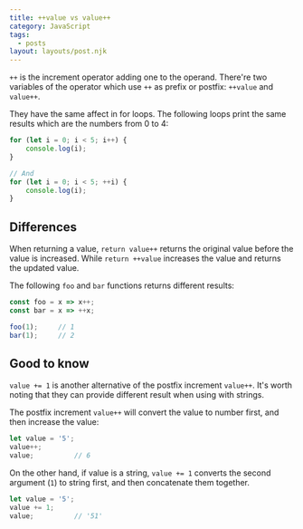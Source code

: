 ```yaml
---
title: ++value vs value++
category: JavaScript
tags:
  - posts
layout: layouts/post.njk
---
```


`++` is the increment operator adding one to the operand.
There're two variables of the operator which use `++` as prefix or postfix: `++value` and `value++`.

They have the same affect in for loops. The following loops print the same results which are the numbers from 0 to 4:

```js
for (let i = 0; i < 5; i++) {
    console.log(i);
}

// And
for (let i = 0; i < 5; ++i) {
    console.log(i);
}
```

## Differences 

When returning a value, `return value++` returns the original value before the value is increased. While `return ++value` increases the value and returns the updated value.

The following `foo` and `bar` functions returns different results:

```js
const foo = x => x++;
const bar = x => ++x;

foo(1);     // 1
bar(1);     // 2
```

## Good to know

`value += 1` is another alternative of the postfix increment `value++`. It's worth noting that they can provide different result when using with strings. 

The postfix increment `value++` will convert the value to number first, and then increase the value:

```js
let value = '5';
value++;
value;          // 6
```

On the other hand, if value is a string, `value += 1` converts the second argument (`1`) to string first, and then concatenate them together.

```js
let value = '5';
value += 1;
value;          // '51'
```